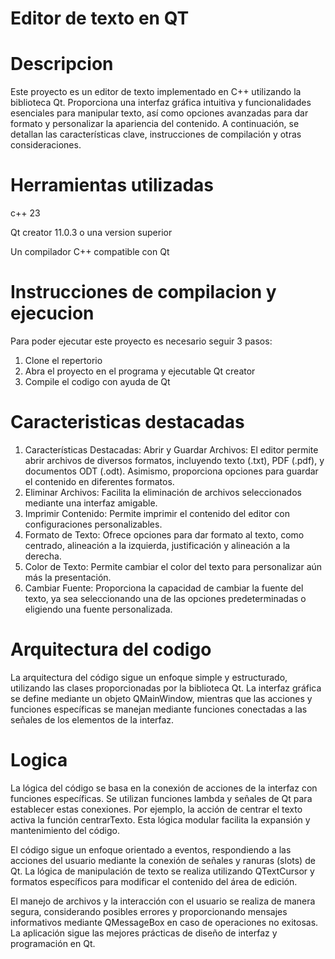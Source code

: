 # Editor de texto en QT
# Descripcion
Este proyecto es un editor de texto implementado en C++ utilizando la biblioteca Qt. Proporciona una interfaz gráfica intuitiva y funcionalidades esenciales para manipular texto, así como opciones avanzadas para dar formato y personalizar la apariencia del contenido. A continuación, se detallan las características clave, instrucciones de compilación y otras consideraciones.

# Herramientas utilizadas   

c++ 23

Qt creator 11.0.3 o una version superior 

Un compilador C++ compatible con Qt

# Instrucciones de compilacion y ejecucion 

Para poder ejecutar este proyecto es necesario seguir 3 pasos:

1. Clone el repertorio
2. Abra el proyecto en el programa y ejecutable Qt creator
3. Compile el codigo con ayuda de Qt

# Caracteristicas destacadas

1. Características Destacadas: Abrir y Guardar Archivos: El editor permite abrir archivos de diversos formatos, incluyendo texto (.txt), PDF (.pdf), y documentos ODT (.odt). Asimismo, proporciona opciones para guardar el contenido en diferentes formatos.
2. Eliminar Archivos: Facilita la eliminación de archivos seleccionados mediante una interfaz amigable.
3. Imprimir Contenido: Permite imprimir el contenido del editor con configuraciones personalizables.
4. Formato de Texto: Ofrece opciones para dar formato al texto, como centrado, alineación a la izquierda, justificación y alineación a la derecha.
5. Color de Texto: Permite cambiar el color del texto para personalizar aún más la presentación.
6. Cambiar Fuente: Proporciona la capacidad de cambiar la fuente del texto, ya sea seleccionando una de las opciones predeterminadas o eligiendo una fuente personalizada.

# Arquitectura del codigo

La arquitectura del código sigue un enfoque simple y estructurado, utilizando las clases proporcionadas por la biblioteca Qt. La interfaz gráfica se define mediante un objeto QMainWindow, mientras que las acciones y funciones específicas se manejan mediante funciones conectadas a las señales de los elementos de la interfaz.

# Logica

La lógica del código se basa en la conexión de acciones de la interfaz con funciones específicas. Se utilizan funciones lambda y señales de Qt para establecer estas conexiones. Por ejemplo, la acción de centrar el texto activa la función centrarTexto. Esta lógica modular facilita la expansión y mantenimiento del código.

El código sigue un enfoque orientado a eventos, respondiendo a las acciones del usuario mediante la conexión de señales y ranuras (slots) de Qt. La lógica de manipulación de texto se realiza utilizando QTextCursor y formatos específicos para modificar el contenido del área de edición.

El manejo de archivos y la interacción con el usuario se realiza de manera segura, considerando posibles errores y proporcionando mensajes informativos mediante QMessageBox en caso de operaciones no exitosas. La aplicación sigue las mejores prácticas de diseño de interfaz y programación en Qt.
